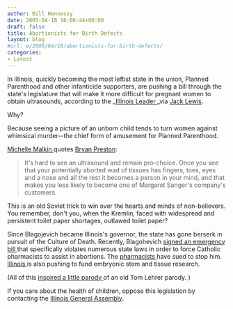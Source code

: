 ```yaml
---
author: Bill Hennessy
date: 2005-04-18 16:08:44+00:00
draft: false
title: Abortionists for Birth Defects
layout: blog
#url: e/2005/04/18/abortionists-for-birth-defects/
categories:
- Latest
---
```


In Illinois, quickly becoming the most leftist state in the union, Planned Parenthood and other infanticide supporters, are pushing a bill through the state's legislature that will make it more difficult for pregnant women to obtain ultrasounds, according to the _[Illinois Leader ](https://www.illinoisleader.com/news/newsview.asp?c=24417)_via [Jack Lewis](https://jacklewis.net/weblog/archives/2005/04/hiding_the_trut.php).

Why?

Because seeing a picture of an unborn child tends to turn women against whimsical murder--the chief form of amusement for Planned Parenthood.

[Michelle Malkin ](https://michellemalkin.com/archives/002114.htm)quotes [Bryan Preston](https://junkyardblog.net/archives/week_2005_04_10.html#004216):


> It's hard to see an ultrasound and remain pro-choice. Once you see that your potentially aborted wad of tissues has fingers, toes, eyes and a nose and all the rest it becomes a person in your mind, and that makes you less likely to become one of Margaret Sanger's company's customers.



This is an old Soviet trick to win over the hearts and minds of non-believers.  You remember, don't you, when the Kremlin, faced with widespread and persistent toilet paper shortages, outlawed toilet paper?

Since Blagojevich became Illinois's governor, the state has gone berserk in pursuit of the Culture of Death.  Recently, Blagohevich [signed an emergency bill ](https://www.ifrl.org/press_releases/050414/)that specifically violates numerous state laws in order to force Catholic pharmacists to assist in abortions.  The [pharmacists ](https://www.cnsnews.com/ViewCulture.asp?Page=/Culture/archive/200504/CUL20050414b.html)have sued to stop him.  [Illinois ](https://www.ifrl.org/alert/regen/)is also pushing to fund embryonic stem and tissue research.

(All of this [inspired a little parody ](https://www.hennessysview.com/?p=680)of an old Tom Lehrer parody.  )

If you care about the health of children, oppose this legislation by contacting the [Illinois General Assembly](https://www.ilga.gov/).


